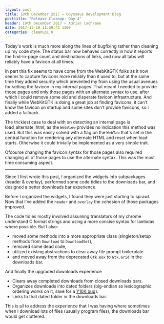 ```yaml
---
layout: post
title: 10th December 2017 — Odysseus Development Blog
posttitle: "Release Cleanup: Day 4"
header: 10th December 2017 — Adrian Cochrane
date: 2017-12-10 11:59:42 1300
categories: cleanup1.0
---
```


Today's work is much more along the lines of bugfixing rather than cleaning up my code style. The status bar now behaves correctly in how it reports the find-in-page count and destinations of links, and now all tabs will reliably have a favicon at all times.

In part this fix seems to have come from the WebKitGTK folks as it now seems to capture favicons more reliably than it used to, but at the same time they added security which prevented my from using the usual avenues for setting the favicon in my internal pages. That meant I needed to provide those pages and only those pages with an alternate syntax to use, after which I could remove some old and disperate favicon infrastructure. And finally while WebKitGTK is doing a great job at finding favicons, it can't know the favicon on startup and some sites don't provide favicons, so I added a fallback. 

The trickiest case to deal with on detecting an internal page is load_alternate_html, as the `WebView` provides no indication this method was used. But this was easily solved with a flag on the `WebTab` that's set in the central function for rendering any alternate HTML and reset when load starts. Otherwise it could trivially be implemented as a very simple trait. 

Ofcourse changing the favicon syntax for those pages also required changing all of those pages to use the alternate syntax. This was the most time consuming aspect. 

---

Since I first wrote this post, I organized the widgets into subpackages (header & overlay), performed some code tidies to the downloads bar, and designed a better downloads bar experience. 

Before I organized the widgets, I found they were just starting to sprawl. Now that I've added the `header` and `overlay` the cohesion of those packages improved. 

The code tidies mostly involved assuming translators of my chrome understand C format strings and using a more concise syntax for lambdas where possible. But I also:

* moved some methods into a more appropriate class (singleton/setup methods from `Download` to `DownloadSet`),
* removed some dead code,
* utilized existing abstractions to clear away file prompt boilerplate. 
* and moved away from the deprecated `Gtk.Box` to `Gtk.Grid` in the downloads bar. 

And finally the upgraded downloads experience

* Clears away completed downloads from closed downloads bars. 
* Organizes downloads into dated folders (big-endian so lexicographic ordering works on it, save for a [Y10K bug](http://longnow.org/clock/)).
* Links to that dated folder in the downloads bar.

This is all to address the experience that I was having where sometimes when I download lots of files (usually program files), the downloads bar would get cluttered. 
